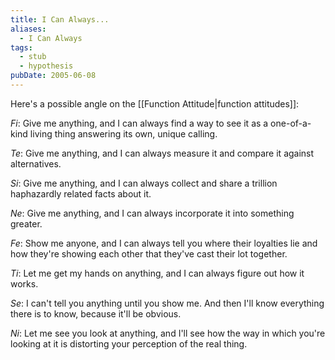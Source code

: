 ```yaml
---
title: I Can Always...
aliases:
  - I Can Always
tags:
  - stub
  - hypothesis
pubDate: 2005-06-08
---
```


Here's a possible angle on the [[Function Attitude|function attitudes]]:

_Fi_: Give me anything, and I can always find a way to see it as a one-of-a-kind living thing answering its own, unique calling.

_Te_: Give me anything, and I can always measure it and compare it against alternatives.

_Si_: Give me anything, and I can always collect and share a trillion haphazardly related facts about it.

_Ne_: Give me anything, and I can always incorporate it into something greater.

_Fe_: Show me anyone, and I can always tell you where their loyalties lie and how they're showing each other that they've cast their lot together.

_Ti_: Let me get my hands on anything, and I can always figure out how it works.

_Se_: I can't tell you anything until you show me. And then I'll know everything there is to know, because it'll be obvious.

_Ni_: Let me see you look at anything, and I'll see how the way in which you're looking at it is distorting your perception of the real thing.
